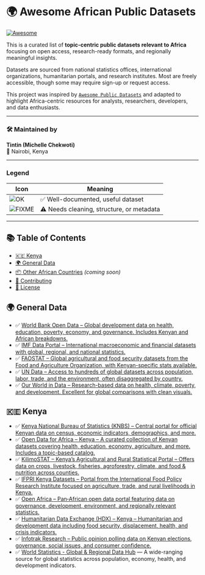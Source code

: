 # 🌍 Awesome African Public Datasets

[![Awesome](https://cdn.rawgit.com/sindresorhus/awesome/d7305f38d29fed78fa85652e3a63e154dd8e8829/media/badge.svg)](https://github.com/sindresorhus/awesome)

This is a curated list of **topic-centric public datasets relevant to Africa** focusing on open access, research-ready formats, and regionally meaningful insights.

Datasets are sourced from national statistics offices, international organizations, humanitarian portals, and research institutes. Most are freely accessible, though some may require sign-up or request access.

This project was inspired by [`Awesome Public Datasets`](https://github.com/awesomedata/awesome-public-datasets) and adapted to highlight Africa-centric resources for analysts, researchers, developers, and data enthusiasts.

---

### 🛠 Maintained by  
**Tintin (Michelle Chekwoti)**  
📍 Nairobi, Kenya  

---

### Legend

| Icon | Meaning |
|------|---------|
| ![OK](https://raw.githubusercontent.com/awesomedata/apd-core/master/deploy/ok-24.png) | ✅ Well-documented, useful dataset |
| ![FIXME](https://raw.githubusercontent.com/awesomedata/apd-core/master/deploy/fixme-24.png) | ⚠️ Needs cleaning, structure, or metadata |

---

## 📚 Table of Contents

- [🇰🇪 Kenya](#kenya)
- [🌍 General Data](#general-data)
- [📦 Other African Countries](#other-african-countries) _(coming soon)_
- [🤝 Contributing](#contributing)
- [📄 License](#license)


## 🌍 General Data

- ✅ [World Bank Open Data – Global development data on health, education, poverty, economy, and governance. Includes Kenyan and African breakdowns.](https://data.worldbank.org/)
- ✅ [IMF Data Portal – International macroeconomic and financial datasets with global, regional, and national statistics.](https://data.imf.org/)
- ✅ [FAOSTAT – Global agricultural and food security datasets from the Food and Agriculture Organization, with Kenyan-specific stats available.](https://www.fao.org/faostat/en/)
- ✅ [UN Data – Access to hundreds of global datasets across population, labor, trade, and the environment, often disaggregated by country.](https://data.un.org/)
- ✅ [Our World in Data – Research-based data on health, climate, poverty, and development. Excellent for global comparisons with clean visuals.](https://ourworldindata.org/)


## 🇰🇪 Kenya

- ✅ [Kenya National Bureau of Statistics (KNBS) – Central portal for official Kenyan data on census, economic indicators, demographics, and more.](https://www.knbs.or.ke/)
- ✅ [Open Data for Africa – Kenya – A curated collection of Kenyan datasets covering health, education, economy, agriculture, and more. Includes a topic-based catalog.](https://kenya.opendataforafrica.org/)
- ✅ [KilimoSTAT – Kenya’s Agricultural and Rural Statistical Portal – Offers data on crops, livestock, fisheries, agroforestry, climate, and food & nutrition across counties.](https://statistics.kilimo.go.ke/en/)
- ✅ [IFPRI Kenya Datasets – Portal from the International Food Policy Research Institute focused on agriculture, trade, and rural livelihoods in Kenya.](https://kenya.ifpri.info/datasets/)
- ✅ [Open Africa – Pan‑African open data portal featuring data on governance, development, environment, and regionally relevant statistics.](https://open.africa/)
- ✅ [Humanitarian Data Exchange (HDX) – Kenya – Humanitarian and development data including food security, displacement, health, and crisis indicators.](https://data.humdata.org/group/ken)
- ✅ [Infotrak Research – Public opinion polling data on Kenyan elections, governance, social issues, and consumer confidence.](https://www.infotrakresearch.com/all-infotrak-polls/)
- ✅ [World Statistics - Global & Regional Data Hub](https://world-statistics.org/) — A wide-ranging source for global statistics across population, economy, health, and development indicators.

